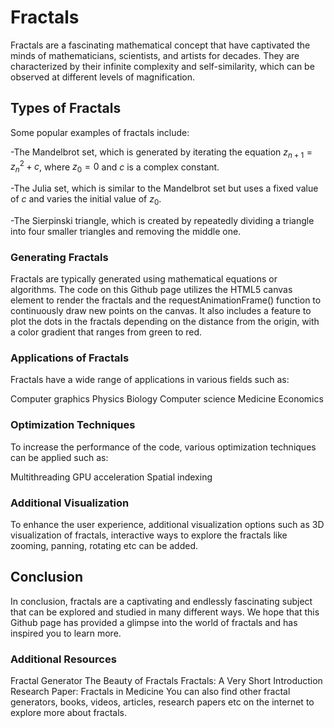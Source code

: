 # Fractals

Fractals are a fascinating mathematical concept that have captivated the minds of mathematicians, scientists, and artists for decades. They are characterized by their infinite complexity and self-similarity, which can be observed at different levels of magnification.

## Types of Fractals
Some popular examples of fractals include:

-The Mandelbrot set, which is generated by iterating the equation $z_{n+1} = z_n^2 + c$, where $z_0 = 0$ and $c$ is a complex constant.

-The Julia set, which is similar to the Mandelbrot set but uses a fixed value of $c$ and varies the initial value of $z_0$.

-The Sierpinski triangle, which is created by repeatedly dividing a triangle into four smaller triangles and removing the middle one.

### Generating Fractals
Fractals are typically generated using mathematical equations or algorithms. The code on this Github page utilizes the HTML5 canvas element to render the fractals and the requestAnimationFrame() function to continuously draw new points on the canvas. It also includes a feature to plot the dots in the fractals depending on the distance from the origin, with a color gradient that ranges from green to red.

### Applications of Fractals
Fractals have a wide range of applications in various fields such as:

Computer graphics
Physics
Biology
Computer science
Medicine
Economics

### Optimization Techniques
To increase the performance of the code, various optimization techniques can be applied such as:

Multithreading
GPU acceleration
Spatial indexing

### Additional Visualization

To enhance the user experience, additional visualization options such as 3D visualization of fractals, interactive ways to explore the fractals like zooming, panning, rotating etc can be added.

## Conclusion

In conclusion, fractals are a captivating and endlessly fascinating subject that can be explored and studied in many different ways. We hope that this Github page has provided a glimpse into the world of fractals and has inspired you to learn more.

### Additional Resources

Fractal Generator
The Beauty of Fractals
Fractals: A Very Short Introduction
Research Paper: Fractals in Medicine
You can also find other fractal generators, books, videos, articles, research papers etc on the internet to explore more about fractals.
